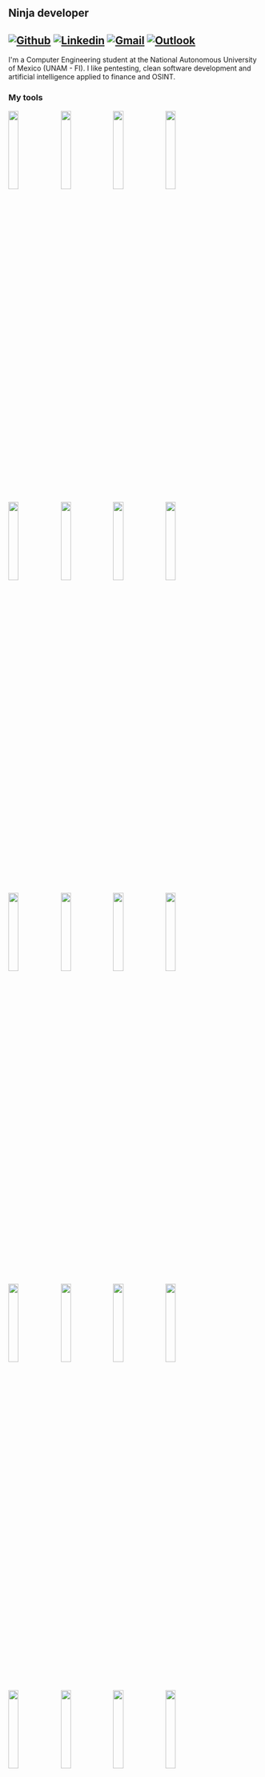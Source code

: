 ## Ninja developer

[![Github](https://img.shields.io/badge/-Github-000?style=flat&logo=Github&logoColor=white)](https://github.com/ValdrST)
[![Linkedin](https://img.shields.io/badge/-LinkedIn-blue?style=flat&logo=Linkedin&logoColor=white)](https://www.linkedin.com/in/valdrst/)
[![Gmail](https://img.shields.io/badge/-Gmail-c14438?style=flat&logo=Gmail&logoColor=white)](mailto:valdr.stiglitz@gmail.com)
[![Outlook](https://img.shields.io/badge/-Outlook-0078D4?style=flat&logo=Microsoft-Outlook&logoColor=white)](mailto:dark_reggae_93@comunidad.unam.mx)
--

I'm a Computer Engineering student at the National Autonomous University of Mexico (UNAM - FI). 
I like pentesting, clean software development and artificial intelligence applied to finance and OSINT.

### My tools

  <code><a href="https://valdrst.github.io/"><img width="20%" src="https://www.vectorlogo.zone/logos/docker/docker-official.svg"></a></code>
  <code><a href="https://valdrst.github.io/"><img width="20%" src="https://www.vectorlogo.zone/logos/git-scm/git-scm-ar21.svg"></a></code>
  <code><a href="https://valdrst.github.io/"><img width="20%" src="https://www.vectorlogo.zone/logos/golang/golang-official.svg"></a></code>
  <code><a href="https://valdrst.github.io/"><img width="20%" src="https://www.vectorlogo.zone/logos/linux/linux-ar21.svg"></a></code>
</br>
  <code><a href="https://valdrst.github.io/"><img width="20%" src="https://upload.wikimedia.org/wikipedia/commons/9/96/Sass_Logo_Color.svg"></a></code>
  <code><a href="https://valdrst.github.io/"><img width="20%" src="https://upload.wikimedia.org/wikipedia/commons/b/bb/WxWidgets.svg"></a></code>
  <code><a href="https://valdrst.github.io/"><img width="20%" src="https://www.vectorlogo.zone/logos/gimp/gimp-ar21.svg"></a></code>
<code><a href="https://valdrst.github.io/"><img width="20%" src="https://upload.wikimedia.org/wikipedia/commons/3/3c/Logo_Blender.svg"></a></code>
  </br>
  <code><a href="https://valdrst.github.io/"><img width="20%" src="https://www.vectorlogo.zone/logos/python/python-ar21.svg"></a></code>
  <code><a href="https://valdrst.github.io/"><img width="20%" src="https://upload.wikimedia.org/wikipedia/commons/9/99/Unofficial_JavaScript_logo_2.svg"></a></code>
  <code><a href="https://valdrst.github.io/"><img width="20%" src="https://www.vectorlogo.zone/logos/ruby-lang/ruby-lang-vertical.svg"></a></code>
<code><a href="https://valdrst.github.io/"><img width="20%" src="https://www.vectorlogo.zone/logos/php/php-ar21.svg"></a></code>
  </br>
  <code><a href="https://valdrst.github.io/"><img width="20%" src="https://www.vectorlogo.zone/logos/jquery/jquery-official.svg"></a></code>
<code><a href="https://valdrst.github.io/"><img width="20%" src="https://www.vectorlogo.zone/logos/tensorflow/tensorflow-ar21.svg"></a></code>
  <code><a href="https://valdrst.github.io/"><img width="20%" src="https://www.vectorlogo.zone/logos/npmjs/npmjs-ar21.svg"></a></code>
  <code><a href="https://valdrst.github.io/"><img width="20%" src="https://www.vectorlogo.zone/logos/java/java-ar21.svg"></a></code>

  <br/>
  <code><a href="https://valdrst.github.io/"><img width="20%" src="https://www.vectorlogo.zone/logos/swift/swift-official.svg"></a></code>
  <code><a href="https://valdrst.github.io/"><img width="20%" src="https://www.vectorlogo.zone/logos/kotlinlang/kotlinlang-ar21.svg"></a></code>
  <code><a href="https://valdrst.github.io/"><img width="20%" src="https://www.vectorlogo.zone/logos/android/android-ar21.svg"></a></code>
  <code><a href="https://valdrst.github.io/"><img width="20%" src="https://www.vectorlogo.zone/logos/flutterio/flutterio-ar21.svg"></a></code>  
  </br>
  <code><a href="https://valdrst.github.io/"><img width="20%" src="https://www.vectorlogo.zone/logos/mysql/mysql-ar21.svg"></a></code>
  <code><a href="https://valdrst.github.io/"><img width="20%" src="https://www.vectorlogo.zone/logos/mongodb/mongodb-ar21.svg"></a></code>
  <code><a href="https://valdrst.github.io/"><img width="20%" src="https://www.vectorlogo.zone/logos/postgresql/postgresql-ar21.svg"></a></code>
  <code><a href="https://valdrst.github.io/"><img width="20%" src="https://www.vectorlogo.zone/logos/oracle/oracle-ar21.svg"></a></code>
  </br>
  <code><a href="https://valdrst.github.io/"><img width="20%" src="https://upload.wikimedia.org/wikipedia/commons/d/d5/Rust_programming_language_black_logo.svg"></a></code>
  <code><a href="https://valdrst.github.io/"><img width="20%" src="https://upload.wikimedia.org/wikipedia/commons/e/e9/Opengl-logo.svg"></a></code>
  <code><a href="https://valdrst.github.io/"><img width="20%" src="https://upload.wikimedia.org/wikipedia/commons/3/35/The_C_Programming_Language_logo.svg"></a></code>
  <code><a href="https://valdrst.github.io/"><img width="20%" src="https://upload.wikimedia.org/wikipedia/commons/1/18/ISO_C%2B%2B_Logo.svg"></a></code>
</p>

### git dev "CV":
<p>
  <a href="https://valdrst.github.io/">
    <img width="100%" align="right" alt="Angel's github stats" src="https://github-readme-stats.vercel.app/api?username=valdrST&show_icons=true&hide_border=true" />
  </a>
  </p>